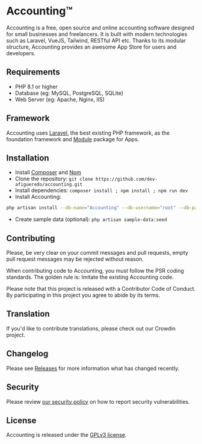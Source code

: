 ﻿# Accounting™

Accounting is a free, open source and online accounting software designed for small businesses and freelancers. It is built with modern technologies such as Laravel, VueJS, Tailwind, RESTful API etc. Thanks to its modular structure, Accounting provides an awesome App Store for users and developers.

## Requirements

* PHP 8.1 or higher
* Database (eg: MySQL, PostgreSQL, SQLite)
* Web Server (eg: Apache, Nginx, IIS)

## Framework

Accounting uses [Laravel](http://laravel.com), the best existing PHP framework, as the foundation framework and [Module](https://github.com/dev-afigueredo/accounting/module) package for Apps.

## Installation

* Install [Composer](https://getcomposer.org/download) and [Npm](https://nodejs.org/en/download)
* Clone the repository: `git clone https://github.com/dev-afigueredo/accounting.git`
* Install dependencies: `composer install ; npm install ; npm run dev`
* Install Accounting:

```bash
php artisan install --db-name="Accounting" --db-username="root" --db-password="pass" --admin-email="admin@company.com" --admin-password="123456"
```

* Create sample data (optional): `php artisan sample-data:seed`

## Contributing

Please, be very clear on your commit messages and pull requests, empty pull request messages may be rejected without reason.

When contributing code to Accounting, you must follow the PSR coding standards. The golden rule is: Imitate the existing Accounting code.

Please note that this project is released with a Contributor Code of Conduct. By participating in this project you agree to abide by its terms.

## Translation

If you'd like to contribute translations, please check out our Crowdin project.

## Changelog

Please see [Releases](../../releases) for more information what has changed recently.

## Security

Please review [our security policy](https://github.com/dev-afigueredo/accounting/security/policy) on how to report security vulnerabilities.

## License

Accounting is released under the [GPLv3 license](LICENSE.txt).
